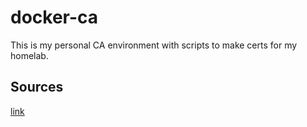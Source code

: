# docker-ca
This is my personal CA environment with scripts to make certs for my homelab.

## Sources

[link](https://jamielinux.com/docs/openssl-certificate-authority/introduction.html)


